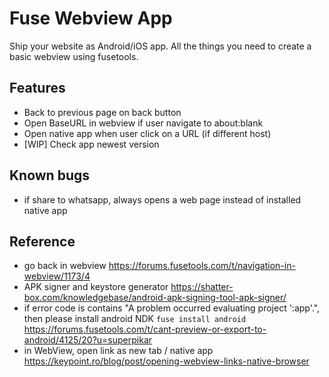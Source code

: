 # Fuse Webview App
Ship your website as Android/iOS app. All the things you need to create a basic webview using fusetools.

## Features 
- Back to previous page on back button
- Open BaseURL in webview if user navigate to about:blank
- Open native app when user click on a URL (if different host)
- [WIP] Check app newest version

## Known bugs
- if share to whatsapp, always opens a web page instead of installed native app

## Reference
- go back in webview https://forums.fusetools.com/t/navigation-in-webview/1173/4
- APK signer and keystore generator https://shatter-box.com/knowledgebase/android-apk-signing-tool-apk-signer/
- if error code is contains "A problem occurred evaluating project ':app'.", then please install android NDK `fuse install android` https://forums.fusetools.com/t/cant-preview-or-export-to-android/4125/20?u=superpikar
- in WebView, open link as new tab / native app https://keypoint.ro/blog/post/opening-webview-links-native-browser 
